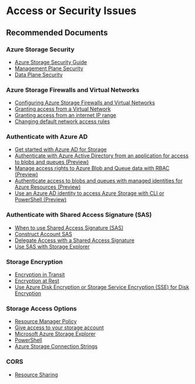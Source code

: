 <properties
	pageTitle="How to troubleshoot access or security issue"
	description="How to troubleshoot access or security issue"
	service="microsoft.storage"
	resource="storageaccounts"
	authors="passaree"
	ms.author="passap"
	displayOrder=""
	selfHelpType="generic"
	supportTopicIds="32602775"
	resourceTags=""
	productPesIds="15629,16461,16462"
	cloudEnvironments="public, blackForest, fairfax, mooncake, usnat, ussec"
	articleId="36bb39f4-b6d0-40cc-b011-6740948b2c34"
	ownershipId="StorageMediaEdge_AccountManagement"
/>

# Access or Security Issues

## **Recommended Documents**

### **Azure Storage Security**

- [Azure Storage Security Guide](https://docs.microsoft.com/azure/storage/common/storage-security-guide)
- [Management Plane Security](https://docs.microsoft.com/azure/storage/common/storage-security-guide#management-plane-security)
- [Data Plane Security](https://docs.microsoft.com/azure/storage/common/storage-security-guide#data-plane-security)

### **Azure Storage Firewalls and Virtual Networks**

- [Configuring Azure Storage Firewalls and Virtual Networks](https://docs.microsoft.com/azure/storage/common/storage-network-security)
- [Granting access from a Virtual Network](https://docs.microsoft.com/azure/storage/common/storage-network-security#grant-access-from-a-virtual-network)
- [Granting access from an internet IP range](https://docs.microsoft.com/azure/storage/common/storage-network-security#grant-access-from-an-internet-ip-range)
- [Changing default network access rules](https://docs.microsoft.com/azure/storage/common/storage-network-security#change-the-default-network-access-rule)

### **Authenticate with Azure AD**

- [Get started with Azure AD for Storage](https://docs.microsoft.com/azure/storage/common/storage-auth-aad?toc=%2fazure%2fstorage%2fqueues%2ftoc.json)
- [Authenticate with Azure Active Directory from an application for access to blobs and queues (Preview)](https://docs.microsoft.com/azure/storage/common/storage-auth-aad-app)
- [Manage access rights to Azure Blob and Queue data with RBAC (Preview)](https://docs.microsoft.com/azure/storage/common/storage-auth-aad-rbac) 
- [Authenticate access to blobs and queues with managed identities for Azure Resources (Preview)](https://docs.microsoft.com/azure/storage/common/storage-auth-aad-msi)
- [Use an Azure AD identity to access Azure Storage with CLI or PowerShell (Preview)](https://docs.microsoft.com/azure/storage/common/storage-auth-aad-script)

### **Authenticate with Shared Access Signature (SAS)**

- [When to use Shared Access Signature (SAS)](https://docs.microsoft.com/azure/storage/storage-dotnet-shared-access-signature-part-1#when-should-you-use-a-shared-access-signature)
- [Construct Account SAS](https://docs.microsoft.com/rest/api/storageservices/fileservices/Constructing-an-Account-SAS?redirectedfrom=MSDN)
- [Delegate Access with a Shared Access Signature](https://docs.microsoft.com/rest/api/storageservices/fileservices/delegating-access-with-a-shared-access-signature)
- [Use SAS with Storage Explorer](https://docs.microsoft.com/azure/vs-azure-tools-storage-manage-with-storage-explorer#attach-storage-account-using-sas)

### **Storage Encryption**

- [Encryption in Transit](https://docs.microsoft.com/azure/storage/storage-security-guide#encryption-in-transit)
- [Encryption at Rest](https://docs.microsoft.com/azure/storage/storage-security-guide#encryption-at-rest)
- [Use Azure Disk Encryption or Storage Service Encryption (SSE) for Disk Encryption](https://docs.microsoft.com/azure/storage/common/storage-security-guide#comparison-of-azure-disk-encryption-sse-and-client-side-encryption)

### **Storage Access Options**

- [Resource Manager Policy](https://docs.microsoft.com/azure/azure-resource-manager/resource-manager-policy)
- [Give access to your storage account](https://azure.microsoft.com/documentation/articles/role-based-access-control-configure/)
- [Microsoft Azure Storage Explorer](http://storageexplorer.com)
- [PowerShell](https://azure.microsoft.com/documentation/articles/storage-powershell-guide-full/)
- [Azure Storage Connection Strings](https://docs.microsoft.com/azure/storage/storage-configure-connection-string)

### **CORS**

- [Resource Sharing](https://docs.microsoft.com/rest/api/storageservices/fileservices/cross-origin-resource-sharing--cors--support-for-the-azure-storage-services)

